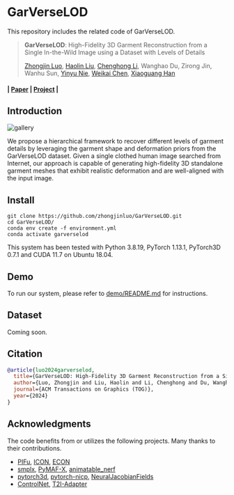 # GarVerseLOD
This repository includes the related code of GarVerseLOD.

> **GarVerseLOD**: High-Fidelity 3D Garment Reconstruction from a Single In-the-Wild Image using a Dataset with Levels of Details
>
> [Zhongjin Luo](https://zhongjinluo.github.io/), [Haolin Liu](https://haolinliu97.github.io/), [Chenghong Li](https://kevinlee09.github.io/), Wanghao Du, Zirong Jin, Wanhu Sun, [Yinyu Nie](https://yinyunie.github.io/), [Weikai Chen](https://chenweikai.github.io/), [Xiaoguang Han](https://gaplab.cuhk.edu.cn/)

#### | [Paper](https://arxiv.org/abs/2411.03047) | [Project](https://garverselod.github.io/) |

## Introduction

![gallery](./assets/fig_teaser.png)

We propose a hierarchical framework to recover different levels of garment details by leveraging the garment shape and deformation priors from the GarVerseLOD dataset. Given a single clothed human image searched from Internet, our approach is capable of generating high-fidelity 3D standalone garment meshes that exhibit realistic deformation and are well-aligned with the input image.

## Install

```
git clone https://github.com/zhongjinluo/GarVerseLOD.git
cd GarVerseLOD/
conda env create -f environment.yml
conda activate garverselod
```

This system has been tested with Python 3.8.19, PyTorch 1.13.1, PyTorch3D 0.7.1 and CUDA 11.7 on Ubuntu 18.04.

## Demo
To run our system, please refer to [demo/README.md](demo/) for instructions.

## Dataset

Coming soon.

## Citation

```bibtex
@article{luo2024garverselod,
  title={GarVerseLOD: High-Fidelity 3D Garment Reconstruction from a Single In-the-Wild Image using a Dataset with Levels of Details},
  author={Luo, Zhongjin and Liu, Haolin and Li, Chenghong and Du, Wanghao and Jin, Zirong and Sun, Wanhu and Nie, Yinyu and Chen, Weikai and Han, Xiaoguang},
  journal={ACM Transactions on Graphics (TOG)},
  year={2024}
}  
```



## Acknowledgments

The code benefits from or utilizes the following projects. Many thanks to their contributions.

- [PIFu](https://github.com/shunsukesaito/PIFu), [ICON](https://github.com/YuliangXiu/ICON), [ECON](https://github.com/YuliangXiu/ECON)
- [smplx](https://github.com/vchoutas/smplx), [PyMAF-X](https://github.com/HongwenZhang/PyMAF-X), [animatable_nerf](https://github.com/zju3dv/animatable_nerf)
- [pytorch3d](https://github.com/facebookresearch/pytorch3d), [pytorch-nicp](https://github.com/wuhaozhe/pytorch-nicp), [NeuralJacobianFields](https://github.com/ThibaultGROUEIX/NeuralJacobianFields)
- [ControlNet](https://github.com/lllyasviel/ControlNet), [T2I-Adapter](https://github.com/TencentARC/T2I-Adapter)